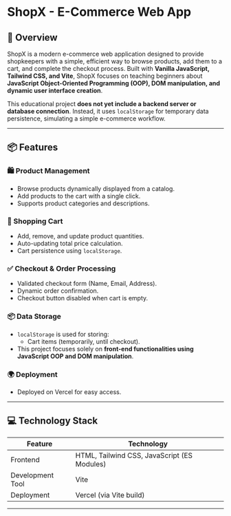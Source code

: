 # ShopX - E-Commerce Web App

## 📌 Overview

ShopX is a modern e-commerce web application designed to provide shopkeepers with a simple, efficient way to browse products, add them to a cart, and complete the checkout process. Built with **Vanilla JavaScript, Tailwind CSS, and Vite**, ShopX focuses on teaching beginners about **JavaScript Object-Oriented Programming (OOP), DOM manipulation, and dynamic user interface creation**.

This educational project **does not yet include a backend server or database connection**. Instead, it uses `localStorage` for temporary data persistence, simulating a simple e-commerce workflow.

---

## 📦 Features

### 🛍️ Product Management

- Browse products dynamically displayed from a catalog.
- Add products to the cart with a single click.
- Supports product categories and descriptions.

### 🛒 Shopping Cart

- Add, remove, and update product quantities.
- Auto-updating total price calculation.
- Cart persistence using `localStorage`.

### ✅ Checkout & Order Processing

- Validated checkout form (Name, Email, Address).
- Dynamic order confirmation.
- Checkout button disabled when cart is empty.

### 📦 Data Storage

- `localStorage` is used for storing:
  - Cart items (temporarily, until checkout).
- This project focuses solely on **front-end functionalities using JavaScript OOP and DOM manipulation**.

### 🌍 Deployment

- Deployed on Vercel for easy access.

---

## 💻 Technology Stack

| Feature          | Technology                                  |
| ---------------- | ------------------------------------------- |
| Frontend         | HTML, Tailwind CSS, JavaScript (ES Modules) |
| Development Tool | Vite                                        |
| Deployment       | Vercel (via Vite build)                     |

---
